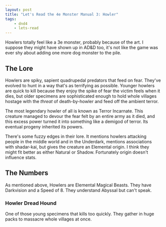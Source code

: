 ```yaml
---
layout: post
title: "Let's Read the 4e Monster Manual 3: Howler"
tags:
    - dnd4
    - lets-read
---
```


Howlers totally feel like a 3e monster, probably because of the art. I suppose
they might have shown up in AD&D too, it's not like the game was ever shy about
adding one more dog monster to the pile.

## The Lore

Howlers are spiky, sapient quadrupedal predators that feed on fear. They've
evolved to hunt in a way that's as terrifying as possible. Younger howlers are
quick to kill because they enjoy the spike of fear the victim feels when it
dies, but older specimens are sophisticated enough to hold whole villages
hostage with the _threat_ of death-by-howler and feed off the ambient terror.

The most legendary howler of all is known as Terror Incarnate. This creature
managed to devour the fear felt by an entire army as it died, and this excess
power turned it into something like a demigod of terror. Its eventual progeny
inherited its powers.

There's some fuzzy edges in their lore. It mentions howlers attacking people in
the middle world and in the Underdark, mentions associations with shadar-kai,
but gives the creature an Elemental origin. I think they might fit better as
either Natural or Shadow. Fortunately origin doesn't influence stats.

## The Numbers

As mentioned above, Howlers are Elemental Magical Beasts. They have Darkvision
and a Speed of 8. They understand Abyssal but can't speak.

### Howler Dread Hound

One of those young specimens that kills too quickly. They gather in huge packs
to massacre whole villages at once.
